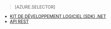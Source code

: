 ﻿> [AZURE.SELECTOR]
- [KIT DE DÉVELOPPEMENT LOGICIEL (SDK) .NET](media-services-dotnet-connect_programmatically.md)
- [API REST](media-services-rest-connect_programmatically.md)

<!--HONumber=47-->
